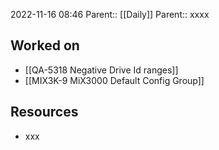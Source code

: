 2022-11-16 08:46
Parent:: [[Daily]] 
Parent:: xxxx

## Worked on

- [[QA-5318 Negative Drive Id ranges]]
- [[MIX3K-9 MiX3000 Default Config Group]]

## Resources

- xxx




